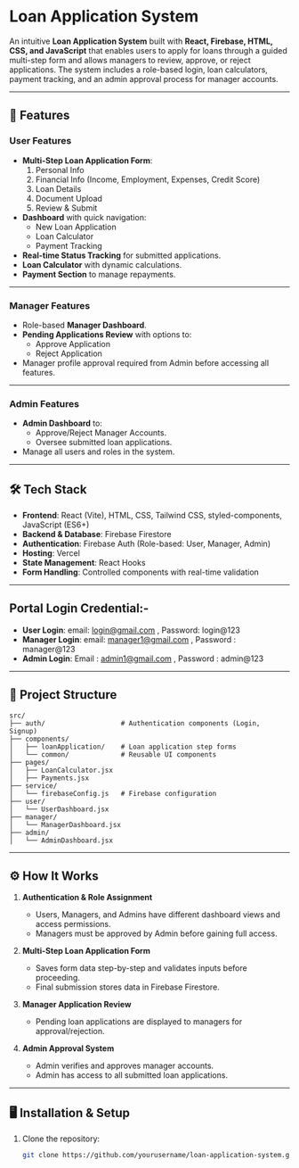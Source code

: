 # Loan Application System

An intuitive **Loan Application System** built with **React, Firebase, HTML, CSS, and JavaScript** that enables users to apply for loans through a guided multi-step form and allows managers to review, approve, or reject applications. The system includes a role-based login, loan calculators, payment tracking, and an admin approval process for manager accounts.

---

## 🚀 Features

### **User Features**
- **Multi-Step Loan Application Form**:
  1. Personal Info
  2. Financial Info (Income, Employment, Expenses, Credit Score)
  3. Loan Details
  4. Document Upload
  5. Review & Submit
- **Dashboard** with quick navigation:
  - New Loan Application
  - Loan Calculator
  - Payment Tracking
- **Real-time Status Tracking** for submitted applications.
- **Loan Calculator** with dynamic calculations.
- **Payment Section** to manage repayments.

---

### **Manager Features**
- Role-based **Manager Dashboard**.
- **Pending Applications Review** with options to:
  - Approve Application
  - Reject Application
- Manager profile approval required from Admin before accessing all features.

---

### **Admin Features**
- **Admin Dashboard** to:
  - Approve/Reject Manager Accounts.
  - Oversee submitted loan applications.
- Manage all users and roles in the system.

---

## 🛠️ Tech Stack

- **Frontend**: React (Vite), HTML, CSS, Tailwind CSS, styled-components, JavaScript (ES6+)
- **Backend & Database**: Firebase Firestore
- **Authentication**: Firebase Auth (Role-based: User, Manager, Admin)
- **Hosting**: Vercel
- **State Management**: React Hooks
- **Form Handling**: Controlled components with real-time validation

---
## Portal Login Credential:-
 - **User Login**: email: login@gmail.com , Password: login@123
 - **Manager Login**: email: manager1@gmail.com , Password : manager@123
 - **Admin Login**: Email : admin1@gmail.com , Password : admin@123

---

## 📂 Project Structure
```
src/
├── auth/                   # Authentication components (Login, Signup)
├── components/
│   ├── loanApplication/    # Loan application step forms
│   └── common/             # Reusable UI components
├── pages/
│   ├── LoanCalculator.jsx
│   ├── Payments.jsx
├── service/
│   └── firebaseConfig.js   # Firebase configuration
├── user/
│   └── UserDashboard.jsx
├── manager/
│   └── ManagerDashboard.jsx
├── admin/
│   └── AdminDashboard.jsx
```


---

## ⚙️ How It Works

1. **Authentication & Role Assignment**  
   - Users, Managers, and Admins have different dashboard views and access permissions.
   - Managers must be approved by Admin before gaining full access.

2. **Multi-Step Loan Application Form**  
   - Saves form data step-by-step and validates inputs before proceeding.
   - Final submission stores data in Firebase Firestore.

3. **Manager Application Review**  
   - Pending loan applications are displayed to managers for approval/rejection.

4. **Admin Approval System**  
   - Admin verifies and approves manager accounts.
   - Admin has access to all submitted loan applications.

---

## 🖥️ Installation & Setup

1. Clone the repository:
   ```bash
   git clone https://github.com/yourusername/loan-application-system.git


